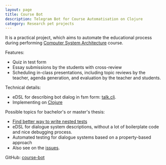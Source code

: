 ```yaml
---
layout: page
title: Course Bot
description: Telegram Bot for Course Automatisation on Clojure
category: Research pet projects
---
```


It is a practical project, which aims to automate the educational process during performing [Computer System Architecture](https://ryukzak.github.io/courses/csa/) course.

Features:

- Quiz in test form
- Essay submissions by the students with cross-review
- Scheduling in-class presentations, including topic reviews by the teacher, agenda generation, and evaluation by the teacher and students.

Technical details:

- eDSL for describing bot dialog in fsm form: [talk.clj](https://github.com/ryukzak/course-bot/blob/master/src/course_bot/talk.clj).
- Implementing on [Clojure](https://en.wikipedia.org/wiki/Clojure)

Possible topics for bachelor's or master's thesis:

- [Find better way to write nested tests](https://github.com/ryukzak/course-bot/issues/40)
- eDSL for dialogue system descriptions, without a lot of boilerplate code and nice debugging process.
- Automated testing for dialogue systems based on a property-based approach
- Also see on the [issues](https://github.com/ryukzak/course-bot/issues).

GitHub: [course-bot](https://github.com/ryukzak/course-bot)
